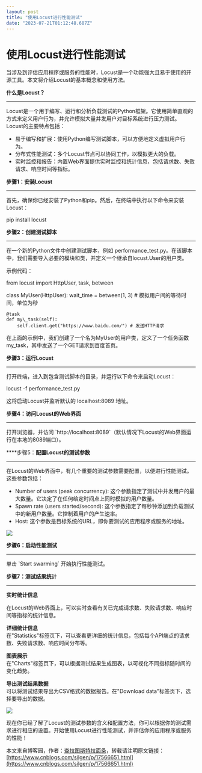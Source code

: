 ```yaml
---
layout: post
title: "使用Locust进行性能测试"
date: "2023-07-21T01:12:48.687Z"
---
```

使用Locust进行性能测试
==============

当涉及到评估应用程序或服务的性能时，Locust是一个功能强大且易于使用的开源工具。本文将介绍Locust的基本概念和使用方法。

**什么是Locust？**

* * *

Locust是一个用于编写、运行和分析负载测试的Python框架。它使用简单直观的方式来定义用户行为，并允许模拟大量并发用户对目标系统进行压力测试。Locust的主要特点包括：

*   易于编写和扩展：使用Python编写测试脚本，可以方便地定义虚拟用户行为。
*   分布式性能测试：多个Locust节点可以协同工作，以模拟更大的负载。
*   实时监控和报告：内置Web界面提供实时监控和统计信息，包括请求数、失败请求、响应时间等指标。

**步骤1：安装Locust**

* * *

首先，确保你已经安装了Python和pip。然后，在终端中执行以下命令来安装Locust：

pip install locust

**步骤2：创建测试脚本**

* * *

在一个新的Python文件中创建测试脚本，例如 performance\_test.py。在该脚本中，我们需要导入必要的模块和类，并定义一个继承自locust.User的用户类。

示例代码：

from locust import HttpUser, task, between

class MyUser(HttpUser):
    wait\_time \= between(1, 3) # 模拟用户间的等待时间，单位为秒

    @task
    def my\_task(self):
        self.client.get("https://www.baidu.com/") # 发送HTTP请求

在上面的示例中，我们创建了一个名为MyUser的用户类，定义了一个任务函数my\_task，其中发送了一个GET请求到百度首页。

**步骤3：运行Locust**

* * *

打开终端，进入到包含测试脚本的目录，并运行以下命令来启动Locust：

locust -f performance\_test.py

这将启动Locust并监听默认的 localhost:8089 地址。

**步骤4：访问Locust的Web界面**

* * *

打开浏览器，并访问 \`http://localhost:8089\`（默认情况下Locust的Web界面运行在本地的8089端口）。

****步骤5：**配置Locust的测试参数**

* * *

在Locust的Web界面中，有几个重要的测试参数需要配置，以便进行性能测试。这些参数包括：

*   Number of users (peak concurrency): 这个参数指定了测试中并发用户的最大数量。它决定了在任何给定时间点上同时模拟的用户数量。
*   Spawn rate (users started/second): 这个参数指定了每秒钟添加到负载测试中的新用户数量。它控制着用户的产生速率。
*   Host: 这个参数是目标系统的URL，即你要测试的应用程序或服务的地址。

![](https://img2023.cnblogs.com/blog/2110935/202307/2110935-20230720193937505-1158666165.png)

**步骤6：启动性能测试**

* * *

单击 \`Start swarming\` 开始执行性能测试。

**步骤7：测试结果统计**

* * *

**实时统计信息**

在Locust的Web界面上，可以实时查看有关已完成请求数、失败请求数、响应时间等指标的统计信息。

**详细统计信息**  
在"Statistics"标签页下，可以查看更详细的统计信息，包括每个API端点的请求数、失败请求数、响应时间分布等。

**图表展示**  
在"Charts"标签页下，可以根据测试结果生成图表，以可视化不同指标随时间的变化趋势。

**导出测试结果数据**  
可以将测试结果导出为CSV格式的数据报告。在"Download data"标签页下，选择要导出的数据。

![](https://img2023.cnblogs.com/blog/2110935/202307/2110935-20230720194111183-1480420507.png)

现在你已经了解了Locust的测试参数的含义和配置方法，你可以根据你的测试需求进行相应的设置。开始使用Locust进行性能测试，并评估你的应用程序或服务的性能！

本文来自博客园，作者：[查拉图斯特拉面条](https://www.cnblogs.com/silgen/)，转载请注明原文链接：[https://www.cnblogs.com/silgen/p/17566651.html](https://www.cnblogs.com/silgen/p/17566651.html)